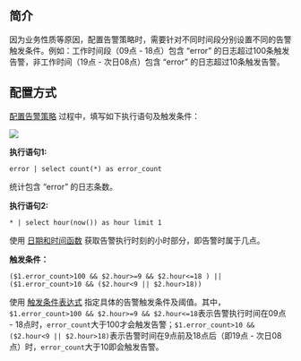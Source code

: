 ## 简介

因为业务性质等原因，配置告警策略时，需要针对不同时间段分别设置不同的告警触发条件。例如：工作时间段（09点 - 18点）包含 “error” 的日志超过100条触发告警，非工作时间（19点 - 次日08点）包含 “error” 的日志超过10条触发告警。

## 配置方式

[配置告警策略](https://cloud.tencent.com/document/product/614/51742) 过程中，填写如下执行语句及触发条件：

![](https://qcloudimg.tencent-cloud.cn/raw/969724eabe8383d45730bde3594c7ecd.png)


**执行语句1:**
```
error | select count(*) as error_count
```
统计包含 “error” 的日志条数。

**执行语句2:**
```
* | select hour(now()) as hour limit 1
```
使用 [日期和时间函数](https://cloud.tencent.com/document/product/614/58981) 获取告警执行时刻的小时部分，即告警时属于几点。

**触发条件：**
```
($1.error_count>100 && $2.hour>=9 && $2.hour<=18 ) || ($1.error_count>10 && ($2.hour<9 || $2.hour>18))
```

使用 [触发条件表达式](https://cloud.tencent.com/document/product/614/51756) 指定具体的告警触发条件及阈值。其中，`$1.error_count>100 && $2.hour>=9 && $2.hour<=18`表示告警执行时间在09点 - 18点时，`error_count`大于100才会触发告警；`$1.error_count>10 && ($2.hour<9 || $2.hour>18)`表示告警时间在9点前及18点后（即19点 - 次日08点）时，`error_count`大于10即会触发告警。
